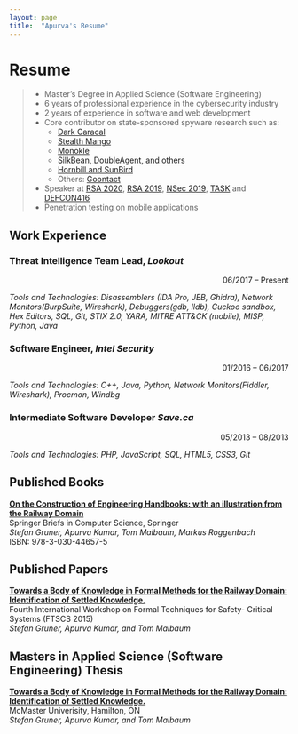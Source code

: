 ```yaml
---
layout: page
title:  "Apurva's Resume"
---
```


Resume
===============

> - Master’s Degree in Applied Science (Software Engineering)
> - 6 years of professional experience in the cybersecurity industry
> - 2 years of experience in software and web development
> - Core contributor on state-sponsored spyware research such as: 
> 	- [Dark Caracal](https://info.lookout.com/rs/051-ESQ-475/images/Lookout_Dark-Caracal_srr_20180118_us_v.1.0.pdf)
> 	- [Stealth Mango](https://info.lookout.com/rs/051-ESQ-475/images/lookout-stealth-mango-srr-us.pdf)
> 	- [Monokle](https://blog.lookout.com/monokle)
> 	- [SilkBean, DoubleAgent, and others](https://www.lookout.com/documents/threat-reports/us/lookout-uyghur-malware-tr-us.pdf)
> 	- [Hornbill and SunBird](https://blog.lookout.com/lookout-discovers-novel-confucius-apt-android-spyware-linked-to-india-pakistan-conflict)
> 	- Others: [Goontact](https://blog.lookout.com/lookout-discovers-new-spyware-goontact-used-by-sextortionists-for-blackmail)
> - Speaker at [RSA 2020](https://www.rsaconference.com/Library/presentation/USA/2020/monokle-mobile-surveillanceware-with-a-russian-connection), [RSA 2019](https://www.youtube.com/watch?v=3-7aozTBvIQ), [NSec 2019](https://www.youtube.com/watch?v=XruL9r8nvxs&t=1s), [TASK](https://task.to/2018/01/january-task-dark-caracal/) and [DEFCON416](https://www.meetup.com/DEFCON416/events/250792302/)
> - Penetration testing on mobile applications

Work Experience
---------------

### Threat Intelligence Team Lead, *Lookout*
<p align='right'>06/2017 &ndash; Present</p>

*Tools and Technologies: Disassemblers (IDA Pro, JEB, Ghidra), Network Monitors(BurpSuite, Wireshark), Debuggers(gdb, lldb), Cuckoo sandbox, Hex Editors, SQL, Git, STIX 2.0, YARA, MITRE ATT&CK (mobile), MISP, Python, Java*

### Software Engineer, *Intel Security*
<p align='right'>01/2016 &ndash; 06/2017</p>

*Tools and Technologies: C++, Java, Python, Network Monitors(Fiddler, Wireshark), Procmon, Windbg*


### Intermediate Software Developer *Save.ca*
<p align='right'>05/2013 &ndash; 08/2013</p>

*Tools and Technologies: PHP, JavaScript, SQL, HTML5, CSS3, Git*


Published Books
---------------
[**On the Construction of Engineering Handbooks: with an illustration from the Railway Domain**](https://www.springer.com/gp/book/9783030446475)\
Springer Briefs in Computer Science, Springer\
*Stefan Gruner, Apurva Kumar, Tom Maibaum, Markus Roggenbach*\
ISBN: 978-3-030-44657-5


Published Papers
---------------

[**Towards a Body of Knowledge in Formal Methods for the Railway Domain: Identification of Settled Knowledge.**](https://link.springer.com/chapter/10.1007/978-3-319-29510-7_5)\
Fourth International Workshop on Formal Techniques for Safety- Critical Systems (FTSCS 2015)\
*Stefan Gruner, Apurva Kumar, and Tom Maibaum*


Masters in Applied Science (Software Engineering) Thesis
---------------

[**Towards a Body of Knowledge in Formal Methods for the Railway Domain: Identification of Settled Knowledge.**](http://hdl.handle.net/11375/18416)\
McMaster Univerisity, Hamilton, ON\
*Stefan Gruner, Apurva Kumar, and Tom Maibaum*

